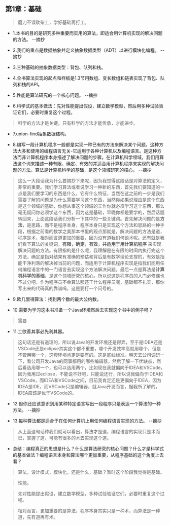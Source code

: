 ## 第1章：基础

>磨刀不误砍柴工，学好基础再打工。

- 1.本书的目的是研究多种重要而实用的算法，即适合用计算机实现的解决问题的方法。 --摘抄

- 2.我们的重点是数据抽象并定义抽象数据类型（ADT）以进行模块化编程。 --摘抄

- 3.三种基础的抽象数据类型：背包、队列和栈。

- 4.全书算法实现的起点和样板是1.3节用数组、变长数组和链表实现了背包、队列和栈的API。

- 5.性能是算法研究的一个核心问题。 --摘抄

- 6.科学式的基本做法：先对性能提出假设，建立数学模型，然后用多种试验验证它们，必要时重复这个过程。

>科学的方法才是关键。只有科学的方法才能传承，才能进步。

- 7.union-find抽象数据结构。

- 8.编写一段计算机程序一般都是实现一种已有的方法来解决某个问题。这种方法大多和使用的编程语言无关-它适用于各种计算机以及编程语言。是这种方法而非计算机程序本身描述了解决问题的步骤。在计算机科学领域，我们用算法这个词来描述一种有限、确定、有效的并适合用计算机程序来实现的解决问题的方法。算法是计算机科学的基础，是这个领域研究的核心。 --摘抄

>这么一大段话我为什么要摘抄下来呢，因为我觉得这段话是对算法的定义，非常的重要。我们学习算法或者说学习一种新的东西，首先我们要知道的一点是我们要学习的东西是什么，它有什么特征，当然在这之前的一步是我们需要了解的问题是为什么需要学习这个东西，当然你如果说理由是这个东西是这个领域的基础，你想从事这个领域的工作你就必须学习这个东西，那么毫无疑问你必须学这个东西，因为这是基础，早晚你都是要学的，然后话题转回来，上面这段话我们分析一下其中的一些关键词。首先解决问题的是**方法**，是思路，而不是程序本身，程序本身只是实现这个方法和思路的一种手段，根据之前看的数学之美那本书里的观点那就是，解决问题的方法是道，程序是术，相对而言道更加的重要，因为没有道我们何谈术呢。还有就是我们看下算法的关键词，**有限，确定，有效，并适用于用计算机程序** 来实现解决问题的方法。有限指的是什么呢，我理解是在有限的时间内执行完这个方法，确定是指对结果有准确的预估和背后是有数学理论支撑的，有效是指能干净利落的解决掉当前的问题，而适用于计算机程序实现是指我们能用任何编程语言中的一门语言去实现这个方法解决问题。最后一点是算法是**计算机科学的基础**，是这个领域研究的核心。所以说这是程序员的入门必修课也不过分吧，作为程序员不会算法那还干什么程序员呢，基础都不扎实，那你写出来的代码真的靠谱吗，这是要打一个问号的。

- 9.欧几里得算法：找到两个数的最大公约数。

- 10.需要为学习这本书准备一个Java环境然后去实现这个书中的例子吗？

>需要

- 11.工欲善其事必先利其器。

>这句话还是有道理的，所以说Java的开发环境还是得弄，至于是IDEA还是VSCode还是eclipse其实这个都不重要，哪个开发效率高就用哪个，但是不管用哪一个，这套环境肯定是要有的。这是底线标准。明天去公司调研一下，看公司开发Java的同事都用的哪些编辑器，然后了解一下优缺点，然后看选用哪一个，也可以选用两个，比如现在我就偏向于IDEA和VSCode，因为我用过eclipse，不能说不好吧，只能说还行，所以说我偏向于IDEA和VSCode，而IDEA和VSCode之间，目前我肯定还是更偏向于IDEA，因为IDEA是IDE，而VSCode只是编辑器，就Java开发而言，据我所了解的，IDEA应该是优于VSCode的。

- 12.但你还应该意识到用某种特定语言写出一段程序只是表达一个算法的一种方法。 --摘抄

- 13.每种算法都是适合于在任何计算机上用任何编程语言实现的方法。 --摘抄

>从上面这句话种我们就可以看出，算法才是道，编程语言的实现只是术而已，掌握了道，可能有很多的术去实现这个道。

- 总结：编程真正的思想是什么？什么是算法研究的核心问题？什么才是科学式的基本做法？编程语言本身和算法哪个更加重要，从程序基础的这个角度上去看？

>算法，设计模式，模块化，还是什么，基础？暂时这个阶段我觉得是基础。

>性能。

>先对性能提出假设，建立数学模型，多种试验验证它们，必要时重复这个过程。

>相对而言，更加重要的是算法，程序本身其实只是一种术，而算法是一种道，先有道再有术。
